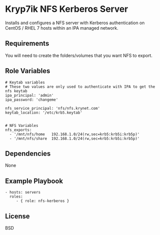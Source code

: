 Kryp7ik NFS Kerberos Server
=========

Installs and configures a NFS server with Kerberos authentication on CentOS / RHEL 7 hosts within an IPA managed network.

Requirements
------------

You will need to create the folders/volumes that you want NFS to export.

Role Variables
--------------

    # Keytab variables
    # These two values are only used to authenticate with IPA to get the nfs keytab
    ipa_principal: 'admin'
    ipa_password: 'changeme'
    
    nfs_service_principal: 'nfs/nfs.krynet.com'
    keytab_location: '/etc/krb5.keytab'
    
    
    # NFS Variables
    nfs_exports:
      - '/mnt/nfs/home   192.168.1.0/24(rw,sec=krb5:krb5i:krb5p)'
      - '/mnt/nfs/share  192.168.1.0/24(rw,sec=krb5:krb5i:krb5p)'

Dependencies
------------

None

Example Playbook
----------------


    - hosts: servers
      roles:
         - { role: nfs-kerberos }

License
-------

BSD
